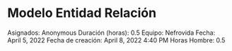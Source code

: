 # Modelo Entidad Relación

Asignados: Anonymous
Duración (horas): 0.5
Equipo: Nefrovida
Fecha: April 5, 2022
Fecha de creación: April 8, 2022 4:40 PM
Horas Hombre: 0.5
